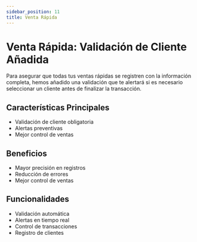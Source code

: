 ```yaml
---
sidebar_position: 11
title: Venta Rápida
---
```


# Venta Rápida: Validación de Cliente Añadida

Para asegurar que todas tus ventas rápidas se registren con la información completa, hemos añadido una validación que te alertará si es necesario seleccionar un cliente antes de finalizar la transacción.

## Características Principales

- Validación de cliente obligatoria
- Alertas preventivas
- Mejor control de ventas

## Beneficios

- Mayor precisión en registros
- Reducción de errores
- Mejor control de ventas

## Funcionalidades

- Validación automática
- Alertas en tiempo real
- Control de transacciones
- Registro de clientes 
